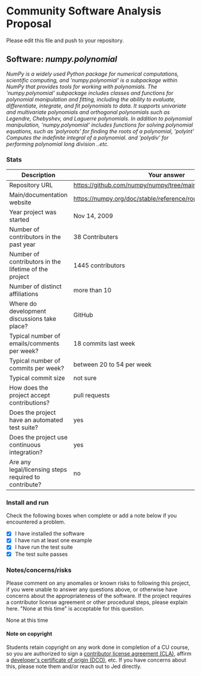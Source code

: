 # Community Software Analysis Proposal
Please edit this file and push to your repository.

## Software: *numpy.polynomial*

*NumPy is a widely used Python package for numerical computations, scientific computing, and 'numpy.polynomial' is 
a subpackage within NumPy that provides tools for working with polynomials.
The 'numpy.polynomial' subpackage includes classes and functions for polynomial manipulation and fitting, 
including the ability to evaluate, differentiate, integrate, and fit polynomials to data. 
It supports univariate and multivariate polynomials and orthogonal polynomials such as Legendre, Chebyshev, and Laguerre polynomials.
In addition to polynomial manipulation, 'numpy.polynomial' includes functions for solving polynomial equations, 
such as 'polyroots' for finding the roots of a polynomial, 'polyint' Computes the indefinite integral of a polynomial.
and 'polydiv' for performing polynomial long division ..etc.*

### Stats

| Description | Your answer                                              |
|---------|----------------------------------------------------------|
| Repository URL | https://github.com/numpy/numpy/tree/main/numpy/polynomial |
| Main/documentation website | https://numpy.org/doc/stable/reference/routines.polynomials.html |
| Year project was started | Nov 14, 2009                                             |
| Number of contributors in the past year | 38 Contributers                                          |
| Number of contributors in the lifetime of the project | 1445 contributors                                        |
| Number of distinct affiliations | more than 10                                             |
| Where do development discussions take place? | GitHub                                                   |
| Typical number of emails/comments per week? | 18 commits last week                                     |
| Typical number of commits per week? | between  20 to 54 per week                               |
| Typical commit size | not sure                                                 |
| How does the project accept contributions? |  pull requests                   |
| Does the project have an automated test suite? | yes                                                      |
| Does the project use continuous integration? | yes                                                      |
| Are any legal/licensing steps required to contribute? | no                                         |

### Install and run

Check the following boxes when complete or add a note below if you
encountered a problem.

- [x] I have installed the software
- [x] I have run at least one example
- [x] I have run the test suite
- [x] The test suite passes

### Notes/concerns/risks

Please comment on any anomalies or known risks to following this
project, if you were unable to answer any questions above, or
otherwise have concerns about the appropriateness of the software.  If
the project requires a contributor license agreement or other
procedural steps, please explain here.  "None at this time" is
acceptable for this question.

None at this time
#### Note on copyright
Students retain copyright on any work done in completion of a CU
course, so you are authorized to sign a [contributor license
agreement (CLA)](https://en.wikipedia.org/wiki/Contributor_License_Agreement),
affirm a [developer's certificate of
origin (DCO)](https://en.wikipedia.org/wiki/Developer_Certificate_of_Origin),
etc.  If you have concerns about this, please note them and/or reach
out to Jed directly.
